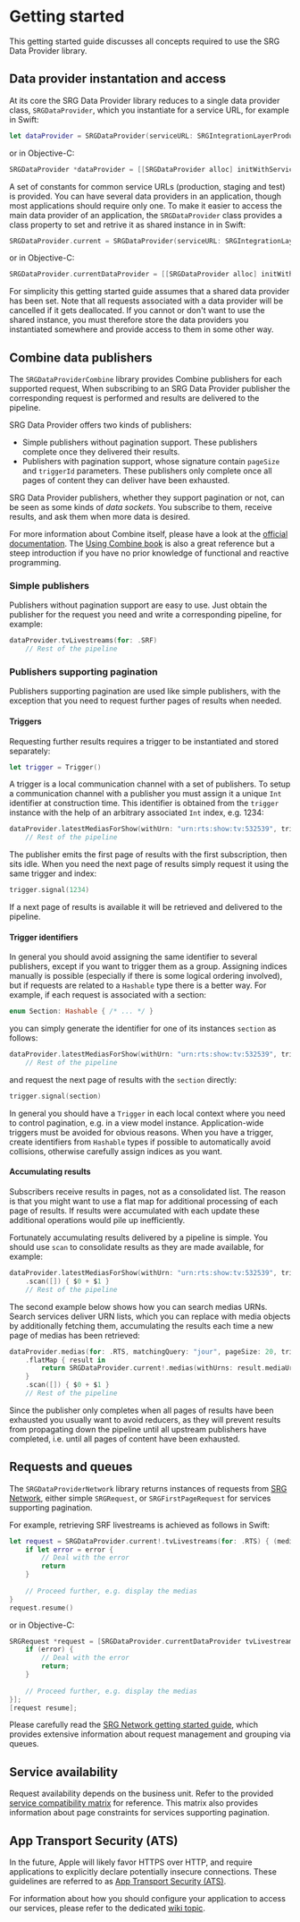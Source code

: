 Getting started
===============

This getting started guide discusses all concepts required to use the SRG Data Provider library.

## Data provider instantation and access

At its core the SRG Data Provider library reduces to a single data provider class, `SRGDataProvider`, which you instantiate for a service URL, for example in Swift:

```swift
let dataProvider = SRGDataProvider(serviceURL: SRGIntegrationLayerProductionServiceURL())
```

or in Objective-C:

```objective-c
SRGDataProvider *dataProvider = [[SRGDataProvider alloc] initWithServiceURL:SRGIntegrationLayerProductionServiceURL()];
```

A set of constants for common service URLs (production, staging and test) is provided. You can have several data providers in an application, though most applications should require only one. To make it easier to access the main data provider of an application, the `SRGDataProvider` class provides a class property to set and retrive it as shared instance in in Swift:

```swift
SRGDataProvider.current = SRGDataProvider(serviceURL: SRGIntegrationLayerProductionServiceURL())
```

or in Objective-C:

```objective-c
SRGDataProvider.currentDataProvider = [[SRGDataProvider alloc] initWithServiceURL:SRGIntegrationLayerProductionServiceURL()];
```

For simplicity this getting started guide assumes that a shared data provider has been set. Note that all requests associated with a data provider will be cancelled if it gets deallocated. If you cannot or don't want to use the shared instance, you must therefore store the data providers you instantiated somewhere and provide access to them in some other way. 

## Combine data publishers

The `SRGDataProviderCombine` library provides Combine publishers for each supported request, 
When subscribing to an SRG Data Provider publisher the corresponding request is performed and results are delivered to the pipeline.

SRG Data Provider offers two kinds of publishers:

- Simple publishers without pagination support. These publishers complete once they delivered their results.
- Publishers with pagination support, whose signature contain `pageSize` and `triggerId` parameters. These publishers only complete once all pages of content they can deliver have been exhausted.

SRG Data Provider publishers, whether they support pagination or not, can be seen as some kinds of _data sockets_. You subscribe to them, receive results, and ask them when more data is desired.

For more information about Combine itself, please have a look at the [official documentation](https://developer.apple.com/documentation/combine). The [Using Combine book](https://heckj.github.io/swiftui-notes) is also a great reference but a steep introduction if you have no prior knowledge of functional and reactive programming.

### Simple publishers

Publishers without pagination support are easy to use. Just obtain the publisher for the request you need and write a corresponding pipeline, for example:

```swift
dataProvider.tvLivestreams(for: .SRF)
    // Rest of the pipeline
```

### Publishers supporting pagination

Publishers supporting pagination are used like simple publishers, with the exception that you need to request further pages of results when needed.

#### Triggers

Requesting further results requires a trigger to be instantiated and stored separately:

```swift
let trigger = Trigger()
```

A trigger is a local communication channel with a set of publishers. To setup a communication channel with a publisher you must assign it a unique `Int` identifier at construction time. This identifier is obtained from the `trigger` instance with the help of an arbitrary associated `Int` index, e.g. 1234:

```swift
dataProvider.latestMediasForShow(withUrn: "urn:rts:show:tv:532539", triggerId: trigger.id(1234))
    // Rest of the pipeline
```

The publisher emits the first page of results with the first subscription, then sits idle. When you need the next page of results simply request it using the same trigger and index:

```swift
trigger.signal(1234)
```

If a next page of results is available it will be retrieved and delivered to the pipeline.

#### Trigger identifiers

In general you should avoid assigning the same identifier to several publishers, except if you want to trigger them as a group. Assigning indices manually is possible (especially if there is some logical ordering involved), but if requests are related to a `Hashable` type there is a better way. For example, if each request is associated with a section:

```swift
enum Section: Hashable { /* ... */ }
```

you can simply generate the identifier for one of its instances `section` as follows:

```swift
dataProvider.latestMediasForShow(withUrn: "urn:rts:show:tv:532539", triggerId: trigger.id(section))
    // Rest of the pipeline
```

and request the next page of results with the `section` directly:

```swift
trigger.signal(section)
```

In general you should have a `Trigger` in each local context where you need to control pagination, e.g. in a view model instance. Application-wide triggers must be avoided for obvious reasons. When you have a trigger, create identifiers from `Hashable` types if possible to automatically avoid collisions, otherwise carefully assign indices as you want. 

#### Accumulating results

Subscribers receive results in pages, not as a consolidated list. The reason is that you might want to use a flat map for additional processing of each page of results. If results were accumulated with each update these additional operations would pile up inefficiently.

Fortunately accumulating results delivered by a pipeline is simple. You should use `scan` to consolidate results as they are made available, for example:

```swift
dataProvider.latestMediasForShow(withUrn: "urn:rts:show:tv:532539", triggerId: triggerId)
    .scan([]) { $0 + $1 }
    // Rest of the pipeline
```

The second example below shows how you can search medias URNs. Search services deliver URN lists, which you can replace with media objects by additionally fetching them, accumulating the results each time a new page of medias has been retrieved:

```swift
dataProvider.medias(for: .RTS, matchingQuery: "jour", pageSize: 20, triggerId: triggerId)
    .flatMap { result in
        return SRGDataProvider.current!.medias(withUrns: result.mediaUrns, pageSize: 20)
    }
    .scan([]) { $0 + $1 }
    // Rest of the pipeline
```

Since the publisher only completes when all pages of results have been exhausted you usually want to avoid reducers, as they will prevent results from propagating down the pipeline until all upstream publishers have completed, i.e. until all pages of content have been exhausted.

## Requests and queues

The `SRGDataProviderNetwork` library returns instances of requests from [SRG Network](https://github.com/SRGSSR/srgnetwork-apple/issues), either simple `SRGRequest`, or `SRGFirstPageRequest` for services supporting pagination.

For example, retrieving SRF livestreams is achieved as follows in Swift:

```swift
let request = SRGDataProvider.current!.tvLivestreams(for: .RTS) { (medias, response, error) in
    if let error = error {
        // Deal with the error
        return
    }
    
    // Proceed further, e.g. display the medias
}
request.resume()
```

or in Objective-C:

```objective-c
SRGRequest *request = [SRGDataProvider.currentDataProvider tvLivestreamsForVendor:SRGVendorSRF withCompletionBlock:^(NSArray<SRGMedia *> * _Nullable medias, NSHTTPURLResponse * _Nullable HTTPResponse, NSError * _Nullable error) {
    if (error) {
        // Deal with the error
        return;
    }
    
    // Proceed further, e.g. display the medias
}];
[request resume];
```

Please carefully read the [SRG Network getting started guide](https://github.com/SRGSSR/srgnetwork-apple/blob/master/docs/GETTING_STARTED.md), which provides extensive information about request management and grouping via queues.

## Service availability

Request availability depends on the business unit. Refer to the provided [service compatibility matrix](SERVICE_AVAILABILITY.md) for reference. This matrix also provides information about page constraints for services supporting pagination.

## App Transport Security (ATS)

In the future, Apple will likely favor HTTPS over HTTP, and require applications to explicitly declare potentially insecure connections. These guidelines are referred to as [App Transport Security (ATS)](https://developer.apple.com/library/content/documentation/General/Reference/InfoPlistKeyReference/Articles/CocoaKeys.html#//apple_ref/doc/uid/TP40009251-SW33).

For information about how you should configure your application to access our services, please refer to the dedicated [wiki topic](https://github.com/SRGSSR/srgdataprovider-apple/wiki/App-Transport-Security-(ATS)).

